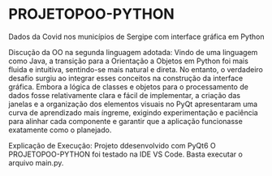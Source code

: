 # PROJETOPOO-PYTHON
Dados da Covid nos municípios de Sergipe com interface gráfica em Python

Discução da OO na segunda linguagem adotada:
Vindo de uma linguagem como Java, a transição para a Orientação a Objetos em Python foi mais fluida e intuitiva, sentindo-se mais natural e direta. No entanto, o verdadeiro desafio surgiu ao integrar esses conceitos na construção da interface gráfica. Embora a lógica de classes e objetos para o processamento de dados fosse relativamente clara e fácil de implementar, a criação das janelas e a organização dos elementos visuais no PyQt apresentaram uma curva de aprendizado mais íngreme, exigindo experimentação e paciência para alinhar cada componente e garantir que a aplicação funcionasse exatamente como o planejado.

Explicação de Execução:
Projeto ddesenvolvido com PyQt6
O PROJETOPOO-PYTHON foi testado na IDE VS Code. Basta executar o arquivo main.py.
